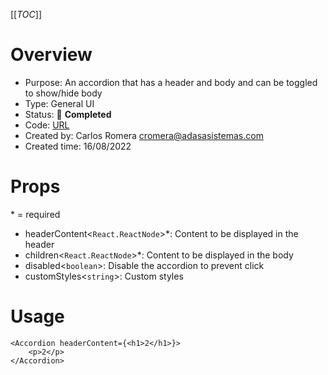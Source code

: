 [[_TOC_]]

# Overview

- Purpose: An accordion that has a header and body and can be toggled to show/hide body
- Type: General UI
- Status: 🚀 **Completed**
- Code: [URL](https://dev.azure.com/ADASA-Accelerator/Website-React-Booster/_git/website-boilerplate-nextjs?path=/components/general/accordion)
- Created by: Carlos Romera <cromera@adasasistemas.com>
- Created time: 16/08/2022

# Props

\* = required

- headerContent<`React.ReactNode`>\*: Content to be displayed in the header
- children<`React.ReactNode`>\*: Content to be displayed in the body
- disabled<`boolean`>: Disable the accordion to prevent click
- customStyles<`string`>: Custom styles

# Usage

```tsx
<Accordion headerContent={<h1>2</h1>}>
	<p>2</p>
</Accordion>
```
